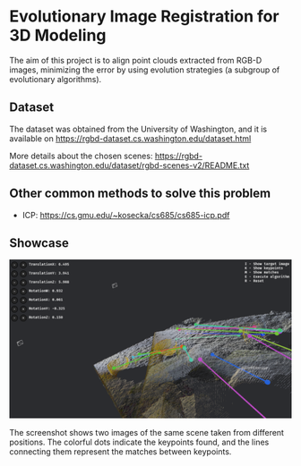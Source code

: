 # Evolutionary Image Registration for 3D Modeling

The aim of this project is to align point clouds extracted from RGB-D images, minimizing the error by using evolution strategies (a subgroup of evolutionary algorithms).

## Dataset

The dataset was obtained from the University of Washington, and it is available on https://rgbd-dataset.cs.washington.edu/dataset.html

More details about the chosen scenes: https://rgbd-dataset.cs.washington.edu/dataset/rgbd-scenes-v2/README.txt

## Other common methods to solve this problem

- ICP: https://cs.gmu.edu/~kosecka/cs685/cs685-icp.pdf

## Showcase

![App Screenshot](assets/screenshot.png)

The screenshot shows two images of the same scene taken from different positions. The colorful dots indicate the keypoints found, and the lines connecting them represent the matches between keypoints.
